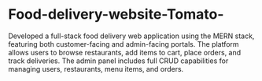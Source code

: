 # Food-delivery-website-Tomato-
Developed a full-stack food delivery web application using the MERN stack, featuring both customer-facing and admin-facing portals. The platform allows users to browse restaurants, add items to cart, place orders, and track deliveries. The admin panel includes full CRUD capabilities for managing users, restaurants, menu items, and orders.
